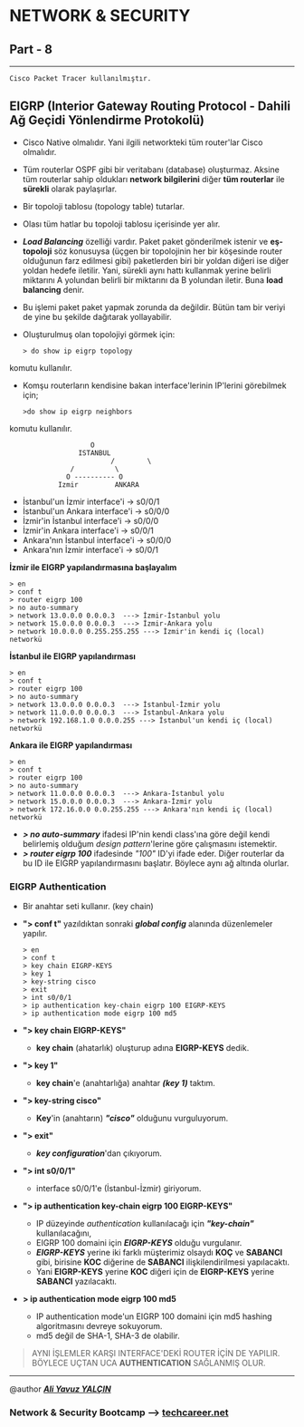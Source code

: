 # NETWORK & SECURITY

## Part - 8
----

	Cisco Packet Tracer kullanılmıştır.

## EIGRP (Interior Gateway Routing Protocol - Dahili Ağ Geçidi Yönlendirme Protokolü)

*	Cisco Native olmalıdır. Yani ilgili networkteki tüm router'lar Cisco olmalıdır.
*	Tüm routerlar OSPF gibi bir veritabanı (database) oluşturmaz. Aksine tüm routerlar sahip oldukları **network bilgilerini** diğer **tüm routerlar** ile **sürekli** olarak paylaşırlar.
*	Bir topoloji tablosu (topology table) tutarlar.
*	Olası tüm hatlar bu topoloji tablosu içerisinde yer alır.
*	***Load Balancing*** özelliği vardır. Paket paket gönderilmek istenir ve **eş-topoloji** söz konusuysa (üçgen bir topolojinin her bir köşesinde router olduğunun farz edilmesi gibi) paketlerden biri bir yoldan diğeri ise diğer yoldan hedefe iletilir. Yani, sürekli aynı hattı kullanmak yerine belirli miktarını A yolundan belirli bir miktarını da B yolundan iletir. Buna **load balancing** denir.
*	Bu işlemi paket paket yapmak zorunda da değildir. Bütün tam bir veriyi de yine bu şekilde dağıtarak yollayabilir.
*	Oluşturulmuş olan topolojiyi görmek için:

		> do show ip eigrp topology

komutu kullanılır.

*	Komşu routerların kendisine bakan interface'lerinin IP'lerini görebilmek için;

		>do show ip eigrp neighbors

komutu kullanılır.


						O
					 ISTANBUL
                   			 /        \
				   /          \
			      O	---------- O
		        Izmir 		  ANKARA

*	İstanbul'un İzmir interface'i -> s0/0/1
*	İstanbul'un Ankara interface'i -> s0/0/0
*	İzmir'in İstanbul interface'i -> s0/0/0
*	İzmir'in Ankara interface'i -> s0/0/1
*	Ankara'nın İstanbul interface'i -> s0/0/0
*	Ankara'nın İzmir interface'i -> s0/0/1

**İzmir ile EIGRP yapılandırmasına başlayalım**

	> en
	> conf t
	> router eigrp 100
	> no auto-summary
	> network 13.0.0.0 0.0.0.3  ---> İzmir-İstanbul yolu
	> network 15.0.0.0 0.0.0.3  ---> İzmir-Ankara yolu
	> network 10.0.0.0 0.255.255.255 ---> İzmir'in kendi iç (local) networkü

**İstanbul ile EIGRP yapılandırması**

	> en
	> conf t
	> router eigrp 100
	> no auto-summary
	> network 13.0.0.0 0.0.0.3  ---> İstanbul-İzmir yolu
	> network 11.0.0.0 0.0.0.3  ---> İstanbul-Ankara yolu
	> network 192.168.1.0 0.0.0.255 ---> İstanbul'un kendi iç (local) networkü

**Ankara ile EIGRP yapılandırması**

	> en
	> conf t
	> router eigrp 100
	> no auto-summary
	> network 11.0.0.0 0.0.0.3  ---> Ankara-İstanbul yolu
	> network 15.0.0.0 0.0.0.3  ---> Ankara-İzmir yolu
	> network 172.16.0.0 0.0.255.255 ---> Ankara'nın kendi iç (local) networkü

*	***> no auto-summary*** ifadesi IP'nin kendi class'ına göre değil kendi belirlemiş olduğum *design pattern*'lerine göre çalışmasını istemektir.
*	***> router eigrp 100*** ifadesinde *"100"* ID'yi ifade eder. Diğer routerlar da bu ID ile EIGRP yapılandırmasını başlatır. Böylece aynı ağ altında olurlar.

### EIGRP Authentication

*	Bir anahtar seti kullanır. (key chain)
*	**"> conf t"** yazıldıktan sonraki ***global config*** alanında düzenlemeler yapılır.

		> en
		> conf t
		> key chain EIGRP-KEYS
		> key 1
		> key-string cisco
		> exit
		> int s0/0/1
		> ip authentication key-chain eigrp 100 EIGRP-KEYS
		> ip authentication mode eigrp 100 md5

*	**"> key chain EIGRP-KEYS"**
	*	**key chain** (ahatarlık) oluşturup adına **EIGRP-KEYS** dedik.

*	**"> key 1"**
	*	**key chain**'e (anahtarlığa) anahtar ***(key 1)*** taktım.

*	**"> key-string cisco"**
	*	**Key**'in (anahtarın) ***"cisco"*** olduğunu vurguluyorum.

*	**"> exit"**
	*	***key configuration***'dan çıkıyorum.
*	**"> int s0/0/1"**
	*	interface s0/0/1'e (İstanbul-İzmir) giriyorum.
*	**"> ip authentication key-chain eigrp 100 EIGRP-KEYS"**
	*	IP düzeyinde *authentication* kullanılacağı için ***"key-chain"*** kullanılacağını,
	*	EIGRP 100 domaini için ***EIGRP-KEYS*** olduğu vurgulanır.
	*	***EIGRP-KEYS*** yerine iki farklı müşterimiz olsaydı **KOÇ** ve **SABANCI** gibi, birisine **KOC** diğerine de **SABANCI** ilişkilendirilmesi yapılacaktı. 
	*	Yani **EIGRP-KEYS** yerine **KOC** diğeri için de **EIGRP-KEYS** yerine **SABANCI** yazılacaktı.

*	**> ip authentication mode eigrp 100 md5**
	*	IP authentication mode'un EIGRP 100 domaini için md5 hashing algoritmasını devreye sokuyorum.
	*	md5 değil de SHA-1, SHA-3 de olabilir.

> AYNI İŞLEMLER KARŞI INTERFACE'DEKİ ROUTER İÇİN DE YAPILIR. BÖYLECE UÇTAN UCA **AUTHENTICATION** SAĞLANMIŞ OLUR.

 
---

@author ***[Ali Yavuz YALÇIN](https://www.linkedin.com/in/ali-yavuz-yalcin/)***

### Network & Security Bootcamp --> [techcareer.net](https://www.techcareer.net/en)